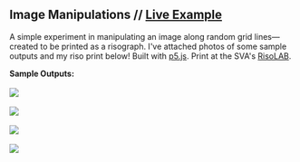 ## Image Manipulations // [Live Example](https://erinachavez.github.io/image_manipulation/index.html)

A simple experiment in manipulating an image along random grid lines&mdash; created to be printed as a risograph. I've attached photos of some sample outputs and my riso print below! Built with [p5.js](https://p5js.org). Print at the SVA's [RisoLAB](https://risolab.sva.edu).

**Sample Outputs:**
<br /><br />
<img src="https://github.com/erinachavez/experiments/blob/master/image_maniuplation/samples/sample1.png" /><br /><br />
<img src="https://github.com/erinachavez/experiments/blob/master/image_maniuplation/samples/sample2.png" /><br /><br />
<img src="https://github.com/erinachavez/experiments/blob/master/image_maniuplation/samples/sample3.png" /><br /><br />
<img src="https://github.com/erinachavez/experiments/blob/master/image_maniuplation/samples/sample4.png" /><br /><br />
